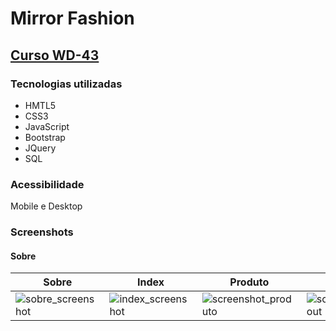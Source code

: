 # Mirror Fashion

## [Curso WD-43](https://www.caelum.com.br/curso-html-css-javascript/)


### Tecnologias utilizadas

* HMTL5
* CSS3
* JavaScript
* Bootstrap 
* JQuery
* SQL

### Acessibilidade

Mobile e Desktop 

### Screenshots

#### Sobre 


   Sobre   |   Index   |   Produto   |   Checkout   
-----------|-----------|-------------|--------------
![sobre_screenshot](https://user-images.githubusercontent.com/55674918/72686907-7263b600-3acf-11ea-961c-13b11da5fbfe.PNG) | ![index_screenshot](https://user-images.githubusercontent.com/55674918/72686896-5a8c3200-3acf-11ea-9c40-d8bbc05cb792.PNG) | ![screenshot_produto](https://user-images.githubusercontent.com/55674918/72686761-5875a380-3ace-11ea-9fce-000d9bf21f25.PNG) | ![screenshot_checkout](https://user-images.githubusercontent.com/55674918/72686777-6fb49100-3ace-11ea-8964-735ea7875725.PNG)

